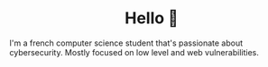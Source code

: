 <h1 align="center">
  Hello 👋
</h1>

I'm a french computer science student that's passionate about cybersecurity.
Mostly focused on low level and web vulnerabilities.
